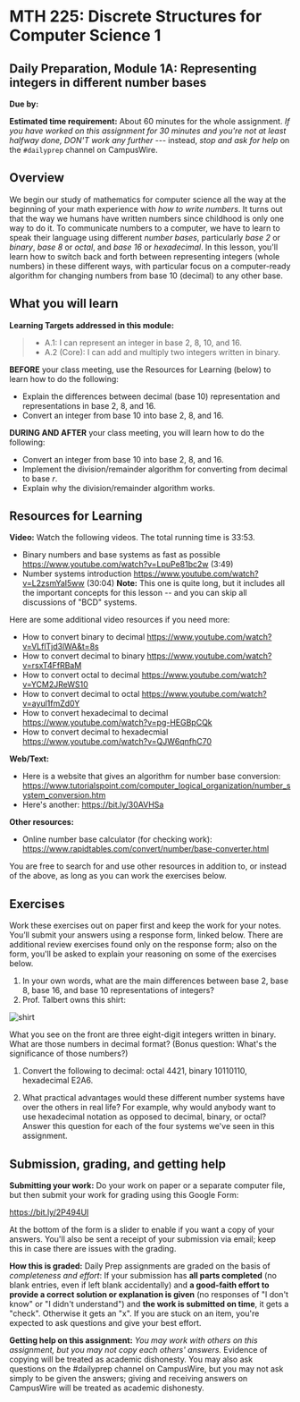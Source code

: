 # MTH 225: Discrete Structures for Computer Science 1 

## Daily Preparation, Module 1A: Representing integers in different number bases  

**Due by:** 

**Estimated time requirement:** About 60 minutes for the whole assignment. *If you have worked on this assignment for 30 minutes and you're not at least halfway done, DON'T work any further* --- instead, *stop and ask for help* on the `#dailyprep` channel on CampusWire. 

## Overview 

We begin our study of mathematics for computer science all the way at the beginning of your math experience with *how to write numbers*. It turns out that the way we humans have written numbers since childhood is only one way to do it. To communicate numbers to a computer, we have to learn to speak their language using different *number bases*, particularly *base 2* or *binary*, *base 8* or *octal*, and *base 16* or *hexadecimal*. In this lesson, you'll learn how to switch back and forth between representing integers (whole numbers) in these different ways, with particular focus on a computer-ready algorithm for changing numbers from base 10 (decimal) to any other base. 


## What you will learn 

**Learning Targets addressed in this module:** 

> + A.1: I can represent an integer in base 2, 8, 10, and 16. 
> + A.2 (Core): I can add and multiply two integers written in binary. 
  
**BEFORE** your class meeting, use the Resources for Learning (below) to learn how to do the following: 

+ Explain the differences between decimal (base 10) representation and representations in base 2, 8, and 16.  
+ Convert an integer from base 10 into base 2, 8, and 16. 


**DURING AND AFTER** your class meeting, you will learn how to do the following: 

- Convert an integer from base 10 into base 2, 8, and 16.
- Implement the division/remainder algorithm for converting from decimal to base $r$. 
- Explain why the division/remainder algorithm works.

## Resources for Learning

**Video:** Watch the following videos. The total running time is 33:53. 

+ Binary numbers and base systems as fast as possible https://www.youtube.com/watch?v=LpuPe81bc2w  (3:49)
+ Number systems introduction https://www.youtube.com/watch?v=L2zsmYaI5ww (30:04) **Note:** This one is quite long, but it includes all the important concepts for this lesson -- and you can skip all discussions of "BCD" systems. 

Here are some additional video resources if you need more: 

+ How to convert binary to decimal https://www.youtube.com/watch?v=VLflTjd3lWA&t=8s
+ How to convert decimal to binary https://www.youtube.com/watch?v=rsxT4FfRBaM 
+ How to convert octal to decimal https://www.youtube.com/watch?v=YCM2JReWS10 
+ How to convert decimal to octal https://www.youtube.com/watch?v=ayul1fmZd0Y
+ How to convert hexadecimal to decimal https://www.youtube.com/watch?v=pg-HEGBpCQk
+ How to convert decimal to hexadecmial https://www.youtube.com/watch?v=QJW6qnfhC70 

**Web/Text:** 
- Here is a website that gives an algorithm for number base conversion: https://www.tutorialspoint.com/computer_logical_organization/number_system_conversion.htm  
- Here's another: https://bit.ly/30AVHSa 

**Other resources:** 

+ Online number base calculator (for checking work): https://www.rapidtables.com/convert/number/base-converter.html 


You are free to search for and use other resources in addition to, or instead of the above, as long as you can work the exercises below.


## Exercises

Work these exercises out on paper first and keep the work for your notes. You’ll submit your answers using a response form, linked below. There are additional review exercises found only on the response form; also on the form, you'll be asked to explain your reasoning on some of the exercises below. 

1. In your own words, what are the main differences between base 2, base 8, base 16, and base 10 representations of integers? 
2. Prof. Talbert owns this shirt: 

![shirt](shirt.jpeg)

What you see on the front are three eight-digit integers written in binary. What are those numbers in decimal format? (Bonus question: What's the significance of those numbers?) 

1. Convert the following to decimal: octal 4421, binary 10110110, hexadecimal E2A6. 

2. What practical advantages would these different number systems have over the others in real life? For example, why would anybody want to use hexadecimal notation as opposed to decimal, binary, or octal? Answer this question for each of the four systems we've seen in this assignment. 

## Submission, grading, and getting help 

**Submitting your work:** Do your work on paper or a separate computer file, but then submit your work for grading using this Google Form: 

https://bit.ly/2P494UI

At the bottom of the form is a slider to enable if you want a copy of your answers. You'll also be sent a receipt of your submission via email; keep this in case there are issues with the grading.

**How this is graded:** Daily Prep assignments are graded on the basis of *completeness and effort*: If your submission has **all parts completed** (no blank entries, even if left blank accidentally) and **a good-faith effort to provide a correct solution or explanation is given** (no responses of "I don't know" or "I didn't understand") and **the work is submitted on time**, it gets a "check". Otherwise it gets an "x". If you are stuck on an item, you're expected to ask questions and give your best effort.  

**Getting help on this assignment:** *You may work with others on this assignment, but you may not copy each others' answers.* Evidence of copying will be treated as academic dishonesty. You may also ask questions on the #dailyprep channel on CampusWire, but you may not ask simply to be given the answers; giving and receiving answers on CampusWire will be treated as academic dishonesty.